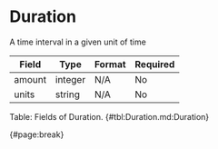 <!--
    ATTENTION: This file was generated via gradle!
               Do NOT manually edit this file! Any such changes will be overwritten!
-->

# Duration

A time interval in a given unit of time

| Field | Type | Format | Required |
| ------- | ------- | ------- | --- |
| amount | integer | N/A | No |
| units | string | N/A | No |

Table: Fields of Duration. {#tbl:Duration.md:Duration}

{#page:break}
